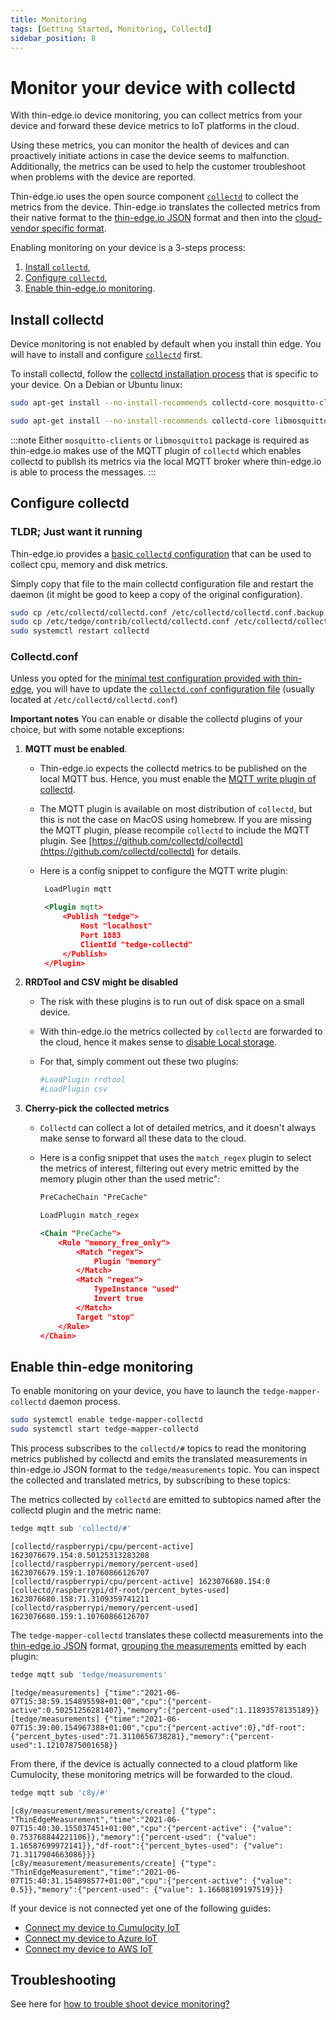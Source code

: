 ```yaml
---
title: Monitoring
tags: [Getting Started, Monitoring, Collectd]
sidebar_position: 8
---
```


# Monitor your device with collectd

With thin-edge.io device monitoring, you can collect metrics from your device
and forward these device metrics to IoT platforms in the cloud.

Using these metrics, you can monitor the health of devices
and can proactively initiate actions in case the device seems to malfunction.
Additionally, the metrics can be used to help the customer troubleshoot when problems with the device are reported.

Thin-edge.io uses the open source component [`collectd`](https://collectd.org/) to collect the metrics from the device.
Thin-edge.io translates the collected metrics from their native format to the [thin-edge.io JSON](../understand/thin-edge-json.md) format
and then into the [cloud-vendor specific format](../understand/tedge-mapper.md).

Enabling monitoring on your device is a 3-steps process:
1. [Install `collectd`](#install-collectd),
2. [Configure `collectd`](#configure-collectd),
3. [Enable thin-edge.io monitoring](#enable-thin-edge-monitoring).

## Install collectd

Device monitoring is not enabled by default when you install thin edge.
You will have to install and configure [`collectd`](https://collectd.org/) first.

To install collectd, follow the [collectd installation process](https://collectd.org/download.shtml)
that is specific to your device. On a Debian or Ubuntu linux:

```sh title="Option 1: (Recommended)"
sudo apt-get install --no-install-recommends collectd-core mosquitto-clients
```

```sh title="Option 2"
sudo apt-get install --no-install-recommends collectd-core libmosquitto1
```

:::note
Either `mosquitto-clients` or `libmosquitto1` package is required as thin-edge.io makes use of the MQTT plugin of `collectd` which enables collectd to publish its metrics via the local MQTT broker where thin-edge.io is able to process the messages.
:::

## Configure collectd

### TLDR; Just want it running

Thin-edge.io provides a [basic `collectd` configuration](https://github.com/thin-edge/thin-edge.io/blob/main/configuration/contrib/collectd/collectd.conf)
that can be used to collect cpu, memory and disk metrics.

Simply copy that file to the main collectd configuration file and restart the daemon
(it might be good to keep a copy of the original configuration).

```sh
sudo cp /etc/collectd/collectd.conf /etc/collectd/collectd.conf.backup
sudo cp /etc/tedge/contrib/collectd/collectd.conf /etc/collectd/collectd.conf
sudo systemctl restart collectd
```

### Collectd.conf

Unless you opted for the [minimal test configuration provided with thin-edge](#tldr-just-want-it-running),
you will have to update the
[`collectd.conf` configuration file](https://collectd.org/documentation/manpages/collectd.conf.5.shtml)
(usually located at `/etc/collectd/collectd.conf`)

__Important notes__ You can enable or disable the collectd plugins of your choice, but with some notable exceptions:
1. __MQTT must be enabled__.
   * Thin-edge.io expects the collectd metrics to be published on the local MQTT bus.
     Hence, you must enable the [MQTT write plugin of collectd](https://collectd.org/documentation/manpages/collectd.conf.5.shtml#plugin_mqtt).
   * The MQTT plugin is available on most distribution of `collectd`, but this is not the case on MacOS using homebrew.
     If you are missing the MQTT plugin, please recompile `collectd` to include the MQTT plugin.
     See [https://github.com/collectd/collectd](https://github.com/collectd/collectd) for details.
   * Here is a config snippet to configure the MQTT write plugin:

     ```xml
      LoadPlugin mqtt

      <Plugin mqtt>
          <Publish "tedge">
              Host "localhost"
              Port 1883
              ClientId "tedge-collectd"
          </Publish>
      </Plugin>
     ```
2. __RRDTool and CSV might be disabled__
   * The risk with these plugins is to run out of disk space on a small device.
   * With thin-edge.io the metrics collected by `collectd` are forwarded to the cloud,
     hence it makes sense to [disable Local storage](https://github.com/collectd/collectd/issues/2668).
   * For that, simply comment out these two plugins:

      ```sh
      #LoadPlugin rrdtool
      #LoadPlugin csv
      ```
3. __Cherry-pick the collected metrics__
   * `Collectd` can collect a lot of detailed metrics,
      and it doesn't always make sense to forward all these data to the cloud.
   * Here is a config snippet that uses the `match_regex` plugin to select the metrics of interest,
     filtering out every metric emitted by the memory plugin other than the used metric":

      ```xml
      PreCacheChain "PreCache"

      LoadPlugin match_regex

      <Chain "PreCache">
          <Rule "memory_free_only">
              <Match "regex">
                  Plugin "memory"
              </Match>
              <Match "regex">
                  TypeInstance "used"
                  Invert true
              </Match>
              Target "stop"
          </Rule>
      </Chain>
      ```

## Enable thin-edge monitoring

To enable monitoring on your device, you have to launch the `tedge-mapper-collectd` daemon process.

```sh
sudo systemctl enable tedge-mapper-collectd
sudo systemctl start tedge-mapper-collectd
```

This process subscribes to the `collectd/#` topics to read the monitoring metrics published by collectd
and emits the translated measurements in thin-edge.io JSON format to the `tedge/measurements` topic.
You can inspect the collected and translated metrics, by subscribing to these topics:

The metrics collected by `collectd` are emitted to subtopics named after the collectd plugin and the metric name:

```sh te2mqtt
tedge mqtt sub 'collectd/#'
```

```log title="Output"
[collectd/raspberrypi/cpu/percent-active] 1623076679.154:0.50125313283208
[collectd/raspberrypi/memory/percent-used] 1623076679.159:1.10760866126707
[collectd/raspberrypi/cpu/percent-active] 1623076680.154:0
[collectd/raspberrypi/df-root/percent_bytes-used] 1623076680.158:71.3109359741211
[collectd/raspberrypi/memory/percent-used] 1623076680.159:1.10760866126707
```

The `tedge-mapper-collectd` translates these collectd measurements into the [thin-edge.io JSON](../understand/thin-edge-json.md) format,
[grouping the measurements](../references/mqtt-topics.md#collectd-topics) emitted by each plugin:

```sh te2mqtt
tedge mqtt sub 'tedge/measurements'
```

```log title="Output"
[tedge/measurements] {"time":"2021-06-07T15:38:59.154895598+01:00","cpu":{"percent-active":0.50251256281407},"memory":{"percent-used":1.11893578135189}}
[tedge/measurements] {"time":"2021-06-07T15:39:00.154967388+01:00","cpu":{"percent-active":0},"df-root":{"percent_bytes-used":71.3110656738281},"memory":{"percent-used":1.12107875001658}}
```

From there, if the device is actually connected to a cloud platform like Cumulocity,
these monitoring metrics will be forwarded to the cloud.

```sh te2mqtt
tedge mqtt sub 'c8y/#'
```

```log title="Output"
[c8y/measurement/measurements/create] {"type": "ThinEdgeMeasurement","time":"2021-06-07T15:40:30.155037451+01:00","cpu":{"percent-active": {"value": 0.753768844221106}},"memory":{"percent-used": {"value": 1.16587699972141}},"df-root":{"percent_bytes-used": {"value": 71.3117904663086}}}
[c8y/measurement/measurements/create] {"type": "ThinEdgeMeasurement","time":"2021-06-07T15:40:31.154898577+01:00","cpu":{"percent-active": {"value": 0.5}},"memory":{"percent-used": {"value": 1.16608109197519}}}
```

If your device is not connected yet one of the following guides:
* [Connect my device to Cumulocity IoT](./connect-c8y.md)
* [Connect my device to Azure IoT](./connect-azure.md)
* [Connect my device to AWS IoT](./connect-aws.md)

## Troubleshooting

See here for [how to trouble shoot device monitoring?](../operate/troubleshooting/trouble_shooting_monitoring.md)
